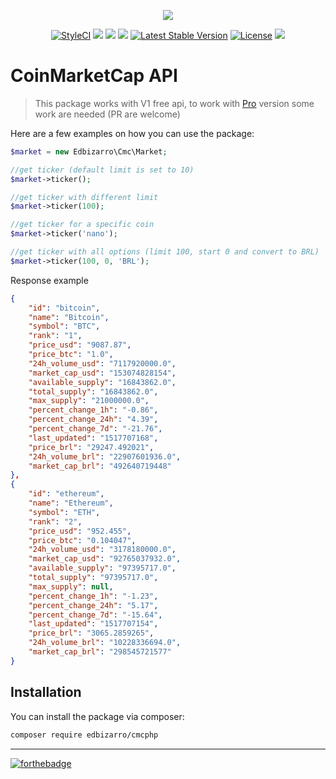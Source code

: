 <p align="center">
  <img src="https://s2.coinmarketcap.com/generated/sparklines/web/7d/usd/1567.png">
</p>
<p align="center">
  <a href="https://styleci.io/repos/120142568"><img src="https://styleci.io/repos/120142568/shield?branch=master" alt="StyleCI"></a>
  <a href="https://codeclimate.com/github/edbizarro/cmcphp/maintainability"><img src="https://api.codeclimate.com/v1/badges/525a9095e13a59c1145e/maintainability" /></a>
<a href="https://app.fossa.io/projects/git%2Bgithub.com%2Fedbizarro%2Fcmcphp?ref=badge_shield" alt="FOSSA Status"><img src="https://app.fossa.io/api/projects/git%2Bgithub.com%2Fedbizarro%2Fcmcphp.svg?type=shield"/></a>
  <a class="badge-align" href="https://www.codacy.com/app/edbizarro/cmcphp?utm_source=github.com&amp;utm_medium=referral&amp;utm_content=edbizarro/cmcphp&amp;utm_campaign=Badge_Grade"><img src="https://api.codacy.com/project/badge/Grade/1076ec55e5e74fa4ac769371d0fbae78"/></a>
  <a href="https://packagist.org/packages/edbizarro/cmcphp"><img src="https://poser.pugx.org/edbizarro/cmcphp/v/stable.svg" alt="Latest Stable Version"></a>
  <a href="https://packagist.org/packages/edbizarro/cmcphp"><img src="https://poser.pugx.org/edbizarro/cmcphp/license.svg" alt="License"></a>
  <a href="https://app.fossa.io/projects/git%2Bgithub.com%2Fedbizarro%2Fcmcphp?ref=badge_small" alt="FOSSA Status"><img src="https://app.fossa.io/api/projects/git%2Bgithub.com%2Fedbizarro%2Fcmcphp.svg?type=small"/></a>
</p>

<p align="center">
  <h1>CoinMarketCap API</h1>
</p>

> This package works with V1 free api, to work with [Pro](https://pro.coinmarketcap.com/migrate/) version some work are needed (PR are welcome)

Here are a few examples on how you can use the package:

```php
$market = new Edbizarro\Cmc\Market;

//get ticker (default limit is set to 10)
$market->ticker();

//get ticker with different limit
$market->ticker(100);

//get ticker for a specific coin
$market->ticker('nano');

//get ticker with all options (limit 100, start 0 and convert to BRL)
$market->ticker(100, 0, 'BRL');
```

Response example

```json
{
    "id": "bitcoin",
    "name": "Bitcoin",
    "symbol": "BTC",
    "rank": "1",
    "price_usd": "9087.87",
    "price_btc": "1.0",
    "24h_volume_usd": "7117920000.0",
    "market_cap_usd": "153074828154",
    "available_supply": "16843862.0",
    "total_supply": "16843862.0",
    "max_supply": "21000000.0",
    "percent_change_1h": "-0.86",
    "percent_change_24h": "4.39",
    "percent_change_7d": "-21.76",
    "last_updated": "1517707168",
    "price_brl": "29247.492021",
    "24h_volume_brl": "22907601936.0",
    "market_cap_brl": "492640719448"
},
{
    "id": "ethereum",
    "name": "Ethereum",
    "symbol": "ETH",
    "rank": "2",
    "price_usd": "952.455",
    "price_btc": "0.104047",
    "24h_volume_usd": "3178180000.0",
    "market_cap_usd": "92765037932.0",
    "available_supply": "97395717.0",
    "total_supply": "97395717.0",
    "max_supply": null,
    "percent_change_1h": "-1.23",
    "percent_change_24h": "5.17",
    "percent_change_7d": "-15.64",
    "last_updated": "1517707154",
    "price_brl": "3065.2859265",
    "24h_volume_brl": "10228336694.0",
    "market_cap_brl": "298545721577"
}

```

## Installation

You can install the package via composer:

``` bash
composer require edbizarro/cmcphp
```

---

[![forthebadge](http://forthebadge.com/images/badges/contains-cat-gifs.svg)](http://forthebadge.com)
